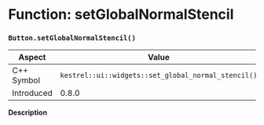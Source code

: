 
# Function: setGlobalNormalStencil
### `Button.setGlobalNormalStencil()`

| Aspect | Value |
| --- | --- |
| C++ Symbol | `kestrel::ui::widgets::set_global_normal_stencil()` |
| Introduced | 0.8.0 |

**Description**


